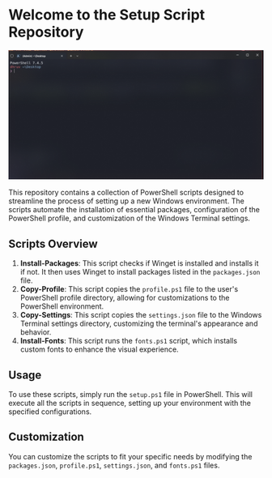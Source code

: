# Welcome to the Setup Script Repository

![alt text](image.png)

This repository contains a collection of PowerShell scripts designed to streamline the process of setting up a new Windows environment. The scripts automate the installation of essential packages, configuration of the PowerShell profile, and customization of the Windows Terminal settings.

## Scripts Overview

1. **Install-Packages**: This script checks if Winget is installed and installs it if not. It then uses Winget to install packages listed in the `packages.json` file.
2. **Copy-Profile**: This script copies the `profile.ps1` file to the user's PowerShell profile directory, allowing for customizations to the PowerShell environment.
3. **Copy-Settings**: This script copies the `settings.json` file to the Windows Terminal settings directory, customizing the terminal's appearance and behavior.
4. **Install-Fonts**: This script runs the `fonts.ps1` script, which installs custom fonts to enhance the visual experience.

## Usage

To use these scripts, simply run the `setup.ps1` file in PowerShell. This will execute all the scripts in sequence, setting up your environment with the specified configurations.

## Customization

You can customize the scripts to fit your specific needs by modifying the `packages.json`, `profile.ps1`, `settings.json`, and `fonts.ps1` files.